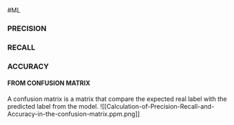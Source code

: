 #ML 

### PRECISION 


### RECALL


### ACCURACY 


#### FROM CONFUSION MATRIX 

A confusion matrix is a matrix that compare the expected real label with the predicted label from the model. 
![[Calculation-of-Precision-Recall-and-Accuracy-in-the-confusion-matrix.ppm.png]]
